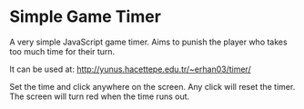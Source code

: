 # Simple Game Timer
A very simple JavaScript game timer. Aims to punish the player who takes too much time for their turn.

It can be used at:
http://yunus.hacettepe.edu.tr/~erhan03/timer/

Set the time and click anywhere on the screen. Any click will reset the timer. The screen will turn red when the time runs out.
